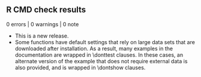 ## R CMD check results

0 errors | 0 warnings | 0 note

* This is a new release.
* Some functions have default settings that rely on large data sets that are downloaded after installation. As a result, many examples in the documentation are wrapped in \donttest clauses. In these cases, an alternate version of the example that does not require external data is also provided, and is wrapped in \dontshow clauses.

